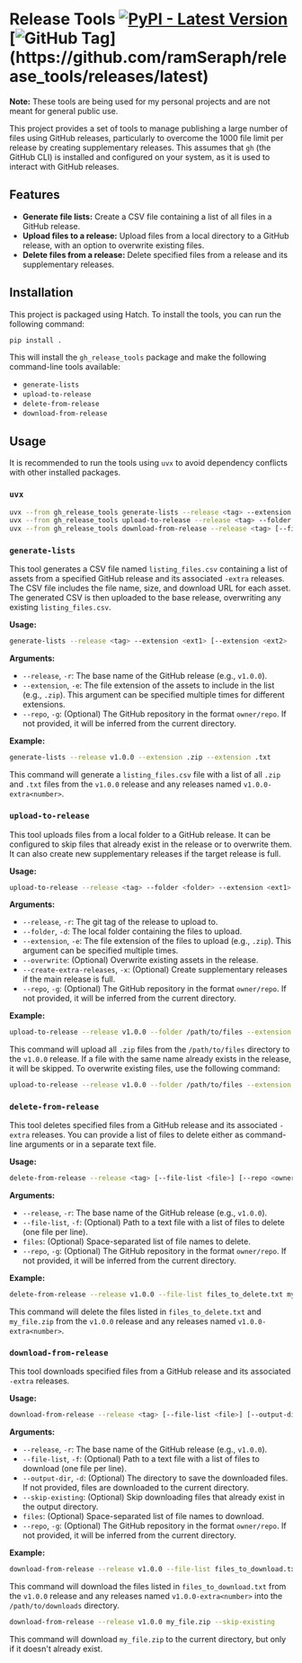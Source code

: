# Release Tools [![PyPI - Latest Version](https://img.shields.io/pypi/v/gh_release_tools)](https://pypi.org/project/gh_release_tools/) [![GitHub Tag](https://img.shields.io/github/v/tag/ramSeraph/release_tools?filter=v*)](https://github.com/ramSeraph/release_tools/releases/latest)

**Note:** These tools are being used for my personal projects and are not meant for general public use.

This project provides a set of tools to manage publishing a large number of files using GitHub releases, particularly to overcome the 1000 file limit per release by creating supplementary releases. This assumes that `gh` (the GitHub CLI) is installed and configured on your system, as it is used to interact with GitHub releases.

## Features

- **Generate file lists:** Create a CSV file containing a list of all files in a GitHub release.
- **Upload files to a release:** Upload files from a local directory to a GitHub release, with an option to overwrite existing files.
- **Delete files from a release:** Delete specified files from a release and its supplementary releases.

## Installation

This project is packaged using Hatch. To install the tools, you can run the following command:

```bash
pip install .
```

This will install the `gh_release_tools` package and make the following command-line tools available:

- `generate-lists`
- `upload-to-release`
- `delete-from-release`
- `download-from-release`

## Usage

It is recommended to run the tools using `uvx` to avoid dependency conflicts with other installed packages.

### `uvx`

```bash
uvx --from gh_release_tools generate-lists --release <tag> --extension <extension>
uvx --from gh_release_tools upload-to-release --release <tag> --folder <folder> --extension <extension> [--overwrite] [--create-extra-releases]
uvx --from gh_release_tools download-from-release --release <tag> [--file-list <file>] [--output-dir <dir>] [--skip-existing] [file1 file2 ...]
```

### `generate-lists`

This tool generates a CSV file named `listing_files.csv` containing a list of assets from a specified GitHub release and its associated `-extra` releases. The CSV file includes the file name, size, and download URL for each asset. The generated CSV is then uploaded to the base release, overwriting any existing `listing_files.csv`.

**Usage:**

```bash
generate-lists --release <tag> --extension <ext1> [--extension <ext2> ...] [--repo <owner/repo>]
```

**Arguments:**

- `--release`, `-r`: The base name of the GitHub release (e.g., `v1.0.0`).
- `--extension`, `-e`: The file extension of the assets to include in the list (e.g., `.zip`). This argument can be specified multiple times for different extensions.
- `--repo`, `-g`: (Optional) The GitHub repository in the format `owner/repo`. If not provided, it will be inferred from the current directory.

**Example:**

```bash
generate-lists --release v1.0.0 --extension .zip --extension .txt
```

This command will generate a `listing_files.csv` file with a list of all `.zip` and `.txt` files from the `v1.0.0` release and any releases named `v1.0.0-extra<number>`.

### `upload-to-release`

This tool uploads files from a local folder to a GitHub release. It can be configured to skip files that already exist in the release or to overwrite them. It can also create new supplementary releases if the target release is full.

**Usage:**

```bash
upload-to-release --release <tag> --folder <folder> --extension <ext1> [--extension <ext2> ...] [--overwrite] [--create-extra-releases] [--repo <owner/repo>]
```

**Arguments:**

- `--release`, `-r`: The git tag of the release to upload to.
- `--folder`, `-d`: The local folder containing the files to upload.
- `--extension`, `-e`: The file extension of the files to upload (e.g., `.zip`). This argument can be specified multiple times.
- `--overwrite`: (Optional) Overwrite existing assets in the release.
- `--create-extra-releases`, `-x`: (Optional) Create supplementary releases if the main release is full.
- `--repo`, `-g`: (Optional) The GitHub repository in the format `owner/repo`. If not provided, it will be inferred from the current directory.

**Example:**

```bash
upload-to-release --release v1.0.0 --folder /path/to/files --extension .zip
```

This command will upload all `.zip` files from the `/path/to/files` directory to the `v1.0.0` release. If a file with the same name already exists in the release, it will be skipped. To overwrite existing files, use the following command:

```bash
upload-to-release --release v1.0.0 --folder /path/to/files --extension .zip --overwrite
```

### `delete-from-release`

This tool deletes specified files from a GitHub release and its associated `-extra` releases. You can provide a list of files to delete either as command-line arguments or in a separate text file.

**Usage:**

```bash
delete-from-release --release <tag> [--file-list <file>] [--repo <owner/repo>] [file1 file2 ...]
```

**Arguments:**

- `--release`, `-r`: The base name of the GitHub release (e.g., `v1.0.0`).
- `--file-list`, `-f`: (Optional) Path to a text file with a list of files to delete (one file per line).
- `files`: (Optional) Space-separated list of file names to delete.
- `--repo`, `-g`: (Optional) The GitHub repository in the format `owner/repo`. If not provided, it will be inferred from the current directory.

**Example:**

```bash
delete-from-release --release v1.0.0 --file-list files_to_delete.txt my_file.zip
```

This command will delete the files listed in `files_to_delete.txt` and `my_file.zip` from the `v1.0.0` release and any releases named `v1.0.0-extra<number>`.

### `download-from-release`

This tool downloads specified files from a GitHub release and its associated `-extra` releases.

**Usage:**

```bash
download-from-release --release <tag> [--file-list <file>] [--output-dir <dir>] [--skip-existing] [--repo <owner/repo>] [file1 file2 ...]
```

**Arguments:**

- `--release`, `-r`: The base name of the GitHub release (e.g., `v1.0.0`).
- `--file-list`, `-f`: (Optional) Path to a text file with a list of files to download (one file per line).
- `--output-dir`, `-d`: (Optional) The directory to save the downloaded files. If not provided, files are downloaded to the current directory.
- `--skip-existing`: (Optional) Skip downloading files that already exist in the output directory.
- `files`: (Optional) Space-separated list of file names to download.
- `--repo`, `-g`: (Optional) The GitHub repository in the format `owner/repo`. If not provided, it will be inferred from the current directory.

**Example:**

```bash
download-from-release --release v1.0.0 --file-list files_to_download.txt --output-dir /path/to/downloads
```

This command will download the files listed in `files_to_download.txt` from the `v1.0.0` release and any releases named `v1.0.0-extra<number>` into the `/path/to/downloads` directory.

```bash
download-from-release --release v1.0.0 my_file.zip --skip-existing
```
This command will download `my_file.zip` to the current directory, but only if it doesn't already exist.
